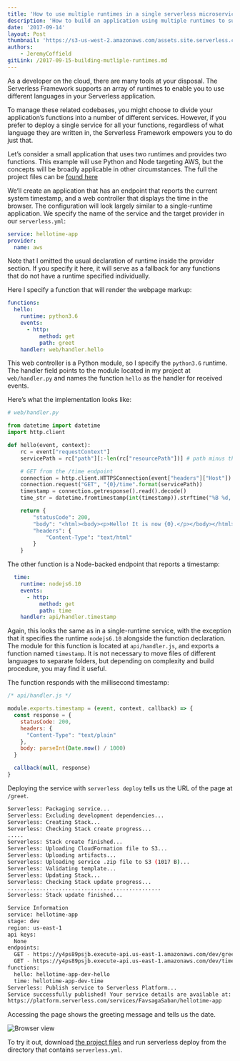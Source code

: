 ```yaml
---
title: 'How to use multiple runtimes in a single serverless microservice'
description: 'How to build an application using multiple runtimes to supported mixed-language development with the Serverless Framework'
date: '2017-09-14'
layout: Post
thumbnail: 'https://s3-us-west-2.amazonaws.com/assets.site.serverless.com/blog/runtimes-man.jpg'
authors:
    - JeremyCoffield
gitLink: /2017-09-15-building-mutliple-runtimes.md
---
```


As a developer on the cloud, there are many tools at your disposal. The Serverless Framework supports an array of runtimes to enable you to use different languages in your Serverless application.

To manage these related codebases, you might choose to divide your application’s functions into a number of different services. However, if you prefer to deploy a single service for all your functions, regardless of what language they are written in, the Serverless Framework empowers you to do just that.

Let’s consider a small application that uses two runtimes and provides two functions. This example will use Python and Node targeting AWS, but the concepts will be broadly applicable in other circumstances. The full the project files can be [found here](https://github.com/serverless/examples/tree/master/aws-multiple-runtime) 

We’ll create an application that has an endpoint that reports the current system timestamp, and a web controller that displays the time in the browser. The configuration will look largely similar to a single-runtime application. We specify the name of the service and the target provider in our `serverless.yml`:

```yml
service: hellotime-app
provider:
  name: aws
```

Note that I omitted the usual declaration of runtime inside the provider section. If you specify it here, it will serve as a fallback for any functions that do not have a runtime specified individually.

Here I specify a function that will render the webpage markup:
```yml
functions:
  hello:
    runtime: python3.6
    events:
      - http:
          method: get
          path: greet
    handler: web/handler.hello
```

This web controller is a Python module, so I specify the `python3.6` runtime. The handler field points to the module located in my project at `web/handler.py` and names the function `hello` as the handler for received events.

Here’s what the implementation looks like:

```python
# web/handler.py

from datetime import datetime
import http.client

def hello(event, context):
    rc = event["requestContext"]
    servicePath = rc["path"][:-len(rc["resourcePath"])] # path minus the resource path '/greet'

    # GET from the /time endpoint
    connection = http.client.HTTPSConnection(event["headers"]["Host"])
    connection.request("GET", "{0}/time".format(servicePath))
    timestamp = connection.getresponse().read().decode()
    time_str = datetime.fromtimestamp(int(timestamp)).strftime("%B %d, %Y")

    return {
        "statusCode": 200,
        "body": "<html><body><p>Hello! It is now {0}.</p></body></html>".format(time_str),
        "headers": {
            "Content-Type": "text/html"
        }
    }
```

The other function is a Node-backed endpoint that reports a timestamp:

```yml
  time:
    runtime: nodejs6.10
    events:
      - http:
          method: get
          path: time
    handler: api/handler.timestamp
```


Again, this looks the same as in a single-runtime service, with the exception that it specifies the runtime `nodejs6.10` alongside the function declaration. The module for this function is located at `api/handler.js`, and exports a function named `timestamp`. It is not necessary to move files of different languages to separate folders, but depending on complexity and build procedure, you may find it useful.

The function responds with the millisecond timestamp:

```javascript
/* api/handler.js */

module.exports.timestamp = (event, context, callback) => {
  const response = {
    statusCode: 200,
    headers: {
      "Content-Type": "text/plain"
    },
    body: parseInt(Date.now() / 1000)
  }

  callback(null, response)
}
```

Deploying the service with `serverless deploy` tells us the URL of the page at `/greet`. 

```bash
Serverless: Packaging service...
Serverless: Excluding development dependencies...
Serverless: Creating Stack...
Serverless: Checking Stack create progress...
.....
Serverless: Stack create finished...
Serverless: Uploading CloudFormation file to S3...
Serverless: Uploading artifacts...
Serverless: Uploading service .zip file to S3 (1017 B)...
Serverless: Validating template...
Serverless: Updating Stack...
Serverless: Checking Stack update progress...
................................................
Serverless: Stack update finished...

Service Information
service: hellotime-app
stage: dev
region: us-east-1
api keys:
  None
endpoints:
  GET - https://y4ps89psjb.execute-api.us-east-1.amazonaws.com/dev/greet
  GET - https://y4ps89psjb.execute-api.us-east-1.amazonaws.com/dev/time
functions:
  hello: hellotime-app-dev-hello
  time: hellotime-app-dev-time
Serverless: Publish service to Serverless Platform...
Service successfully published! Your service details are available at:
https://platform.serverless.com/services/FavsagaSaban/hellotime-app
```

Accessing the page shows the greeting message and tells us the date.

![Browser view](https://s3-us-west-2.amazonaws.com/assets.site.serverless.com/blog/multi-language-serivce.png)

To try it out, download [the project files](https://github.com/serverless/examples/tree/master/aws-multiple-runtime) and run serverless deploy from the directory that contains `serverless.yml`.

